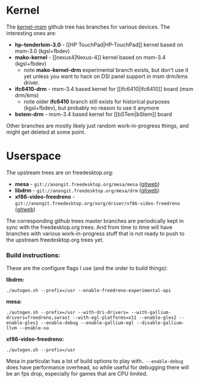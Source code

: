 # Kernel
The [kernel-msm](https://github.com/freedreno/kernel-msm.git) github tree has branches for various devices.  The interesting ones are:
* __hp-tenderloin-3.0__ - [[HP TouchPad|HP-TouchPad]] kernel based on msm-3.0 (kgsl+fbdev)
* __mako-kernel__ - [[nexus4|Nexus-4]] kernel based on msm-3.4 (kgsl+fbdev)
  * note __mako-kernel-drm__ experimental branch exists, but don't use it yet unless you want to hack on DSI panel support in msm drm/kms driver.
* __ifc6410-drm__ - msm-3.4 based kernel for [[ifc6410|Ifc6410]] board (msm drm/kms)
  * note older __ifc6410__ branch still exists for historical purposes (kgsl+fbdev), but probably no reason to use it anymore
* __bstem-drm__ - msm-3.4 based kernel for [[bSTem|bStem]] board

Other branches are mostly likely just random work-in-progress things, and might get deleted at some point.

# Userspace
The upstream trees are on freedesktop.org:
* __mesa__ - `git://anongit.freedesktop.org/mesa/mesa` ([gitweb](http://cgit.freedesktop.org/mesa/mesa/))
* __libdrm__ - `git://anongit.freedesktop.org/mesa/drm` ([gitweb](http://cgit.freedesktop.org/mesa/drm/))
* __xf86-video-freedreno__ - `git://anongit.freedesktop.org/xorg/driver/xf86-video-freedreno` ([gitweb](http://cgit.freedesktop.org/xorg/driver/xf86-video-freedreno/))

The corresponding github trees master branches are periodically kept in sync with the freedesktop.org trees.  And from time to time will have branches with various work-in-progress stuff that is not ready to push to the upstream freedesktop.org trees yet.

### Build instructions:
These are the configure flags I use (and the order to build things):

**libdrm:**

    ./autogen.sh --prefix=/usr --enable-freedreno-experimental-api

**mesa:**

    ./autogen.sh --prefix=/usr --with-dri-drivers= --with-gallium-drivers=freedreno,swrast --with-egl-platforms=x11 --enable-gles2 --enable-gles1 --enable-debug --enable-gallium-egl --disable-gallium-llvm --enable-xa

**xf86-video-freedreno:**

    ./autogen.sh --prefix=/usr

Mesa in particular has a lot of build options to play with..  `--enable-debug` does have performance overhead, so while useful for debugging there will be an fps drop, especially for games that are CPU limited.
